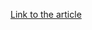 [Link to the article](https://intezer.com/blog/research/a-storm-is-brewing-ipstorm-now-has-linux-malware/)
